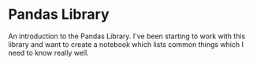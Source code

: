 # Pandas Library 
An introduction to the Pandas Library. I've been starting to work with this 
library and want to create a notebook which lists common things which 
I need to know really well.

